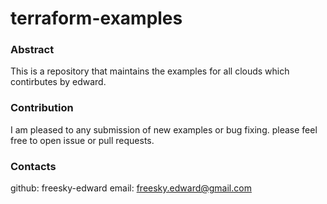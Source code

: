 # terraform-examples

### Abstract

This is a repository that maintains the examples for all clouds which contirbutes by edward.


### Contribution

I am pleased to any submission of new examples or bug fixing. please feel free to open issue or pull requests.

### Contacts

github: freesky-edward
email: freesky.edward@gmail.com
